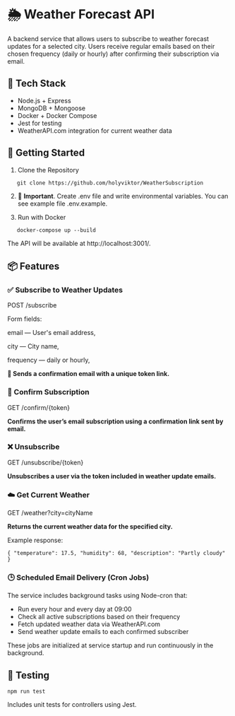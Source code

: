# **🌦️ Weather Forecast API**

A backend service that allows users to subscribe to weather forecast updates for a selected city. Users receive regular emails based on their chosen frequency (daily or hourly) after confirming their subscription via email.

## 🧰 Tech Stack

* Node.js + Express
* MongoDB + Mongoose
* Docker + Docker Compose
* Jest for testing
* WeatherAPI.com integration for current weather data

## 🚀 Getting Started
1. Clone the Repository

`   git clone https://github.com/holyviktor/WeatherSubscription`

2. 🚨 **Important**. Create .env file and write environmental variables. You can see example file .env.example.


3. Run with Docker

`   docker-compose up --build`

The API will be available at http://localhost:3001/.

## 📦 Features

### ✅ Subscribe to Weather Updates

POST /subscribe

Form fields:

email — User's email address,

city — City name,

frequency — daily or hourly,


**📧 Sends a confirmation email with a unique token link.**

### 🔗 Confirm Subscription

GET /confirm/{token}

**Confirms the user’s email subscription using a confirmation link sent by email.**

### ❌ Unsubscribe

GET /unsubscribe/{token}

**Unsubscribes a user via the token included in weather update emails.**

### ☁️ Get Current Weather

GET /weather?city=cityName

**Returns the current weather data for the specified city.**

Example response:

`{
"temperature": 17.5,
"humidity": 68,
"description": "Partly cloudy"
}`

### 🕒 Scheduled Email Delivery (Cron Jobs)

The service includes background tasks using Node-cron that:

* Run every hour and every day at 09:00
* Check all active subscriptions based on their frequency
* Fetch updated weather data via WeatherAPI.com
* Send weather update emails to each confirmed subscriber

These jobs are initialized at service startup and run continuously in the background.

## 🧪 Testing

`npm run test`

Includes unit tests for controllers using Jest.


